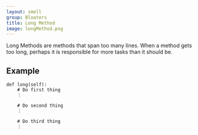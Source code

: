 ```yaml
---
layout: smell
group: Bloaters
title: Long Method
image: longMethod.png
---
```

Long Methods are methods that span too many lines. When a method gets too long, perhaps it is responsible for more tasks than it should be.
## Example
    def long(self):
        # Do first thing
        ⋮
        
        # Do second thing
        ⋮
        
        # Do third thing
        ⋮